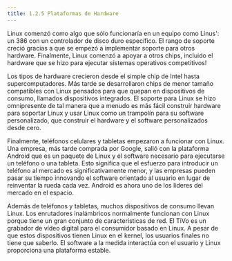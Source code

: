 ```yaml
---
title: 1.2.5 Plataformas de Hardware
---
```


Linux comenzó como algo que sólo funcionaría en un equipo como Linus': un 386 con un controlador de disco duro específico. El rango de soporte creció gracias a que se empezó a implementar soporte para otros hardware. Finalmente, Linux comenzó a apoyar a otros chips, incluido el hardware que se hizo para ejecutar sistemas operativos competitivos!

Los tipos de hardware crecieron desde el simple chip de Intel hasta supercomputadores. Más tarde se desarrollaron chips de menor tamaño compatibles con Linux pensados para que quepan en dispositivos de consumo, llamados dispositivos integrados. El soporte para Linux se hizo omnipresente de tal manera que a menudo es más fácil construir hardware para soportar Linux y usar Linux como un trampolín para su software personalizado, que construir el hardware y el software personalizados desde cero.

Finalmente, teléfonos celulares y tabletas empezaron a funcionar con Linux. Una empresa, más tarde comprada por Google, salió con la plataforma Android que es un paquete de Linux y el software necesario para ejecutarse un teléfono o una tableta. Esto significa que el esfuerzo para introducir un teléfono al mercado es significativamente menor, y las empresas pueden pasar su tiempo innovando el software orientado al usuario en lugar de reinventar la rueda cada vez. Android es ahora uno de los líderes del mercado en el espacio.

Además de teléfonos y tabletas, muchos dispositivos de consumo llevan Linux. Los enrutadores inalámbricos normalmente funcionan con Linux porque tiene un gran conjunto de características de red. El TiVo es un grabador de vídeo digital para el consumidor basado en Linux. A pesar de que estos dispositivos tienen Linux en el kernel, los usuarios finales no tiene que saberlo. El software a la medida interactúa con el usuario y Linux proporciona una plataforma estable.
